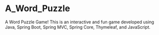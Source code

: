 # A_Word_Puzzle
A Word Puzzle Game! This is an interactive and fun game developed using Java, Spring Boot, Spring MVC, Spring Core, Thymeleaf, and JavaScript.
